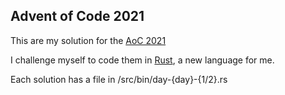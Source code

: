 ## Advent of Code 2021
This are my solution for the [AoC 2021](https://adventofcode.com/2021)

I challenge myself to code them in [Rust](https://www.rust-lang.org/), a new language for me.

Each solution has a file in /src/bin/day-{day}-{1/2}.rs